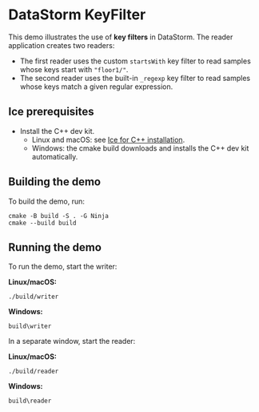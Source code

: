 # DataStorm KeyFilter

This demo illustrates the use of **key filters** in DataStorm.
The reader application creates two readers:

- The first reader uses the custom `startsWith` key filter to read samples whose keys start with `"floor1/"`.
- The second reader uses the built-in `_regexp` key filter to read samples whose keys match a given regular expression.

## Ice prerequisites

- Install the C++ dev kit.
  - Linux and macOS: see [Ice for C++ installation].
  - Windows: the cmake build downloads and installs the C++ dev kit automatically.

## Building the demo

To build the demo, run:

```shell
cmake -B build -S . -G Ninja
cmake --build build
```

## Running the demo

To run the demo, start the writer:

**Linux/macOS:**

```shell
./build/writer
```

**Windows:**

```shell
build\writer
```

In a separate window, start the reader:

**Linux/macOS:**

```shell
./build/reader
```

**Windows:**

```shell
build\reader
```

[Ice for C++ installation]: https://github.com/zeroc-ice/ice/blob/main/NIGHTLY.md#ice-for-c
